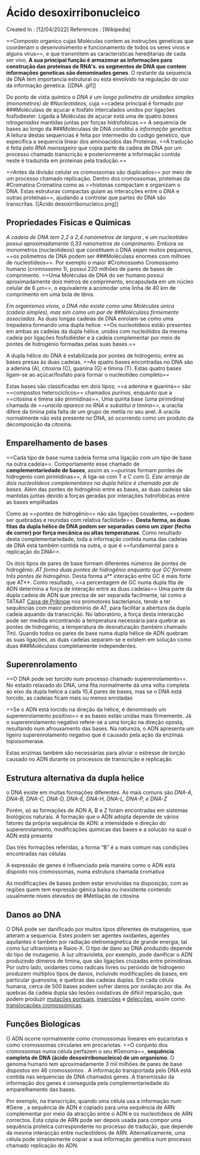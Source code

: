 # Ácido desoxirribonucleico
Created In : [12/04/2022]
References : [Wikipedia]


==Composto organico cujas Moléculas contem as instruções geneticas que coordenam o desenvolvimento e funcionamento de todos os seres vivos e alguns virus==, e que transmitem as caracteristicas hereditarias de cada ser vivo. **A sua principal função é armazenar as informações para construção das proteinas de RNA's. os segmentos de DNA que contem informações geneticas são denominados genes**. O restante da sequencia de DNA tem importancia estrutural ou esta envolvido na regulação do uso da informação genetica.
												              [[DNA .gif]]
															  
Do ponto de vista quimico o *DNA é um longo polimetro de unidades simples (monometros) de #Nucleotideos*, cuja ==cadeia principal é formado por ###Moléculass de açucar e fosfato intercalados unidos por ligações fosfodiester. Ligada a Moléculas de açucar está uma de quatro *bases nitrogenadas* mantidas juntas por forças hidrofobicas.== A sequencia de bases ao longo da ###Moléculass de DNA constitui a *informação genetica*. A leitura destas sequencias é feita por intermedio do codigo genetico, que especifica a sequencia linear dos aminoacidos das Proteinas. ==A tradução é feita pelo *RNA mensageiro* que copia parte da cadeia de DNA por um processo chamado transcrição e posteriormente a informação contida neste é traduzida em proteinas pela tradução.==

==Antes da divisão celular os cromossomas são duplicados== por meio de um processo chamado replicação. Dentro dos cromossomas, proteínas da #Cromatina Cromatina como as ==histonas compactam e organizam o DNA. Estas estruturas compactas guiam as interacções entre o DNA e outras proteínas==, ajudando a controlar que partes do DNA são transcritas.
											[[Ácido desoxirribonucleico.png]]

## Propriedades Fisicas e Quimicas
*A cadeia de DNA tem 2,2 a 2,4 nanómetros de largura* , e *um nucleotideo possui aproximadamente 0,33 nanometros de comprimento*. Embora os monometros (nucleotideos) que constituem o DNA sejam muitos pequenos, ==os polimetros de DNA podem ser ###Moléculass enormes com milhoes de nucleotideos==. Por exemplo o maior #Cromossomo Cromossomo humano (cromossomo 1), possui 220 milhões de pares de bases de comprimento. ==Uma Moléculas de DNA do ser humano possui aproximadamente dois metros de comprimento, encapsulada em um núcleo celular de 6 µm==, o equivalente a acomodar uma linha de 40 km de comprimento em uma bola de tênis.

*Em organismos vivos, o DNA não existe como uma Moléculas única (cadeia simples), mas sim como um par de ##Moléculass firmemente associadas*. As duas longas cadeias de DNA enrolam-se como uma trepadeira formando uma dupla helice. ==Os nucleotídeos estão presentes em ambas as cadeias da dupla hélice, unidos com nucleótidos da mesma cadeia por ligações fosfodiéster e à cadeia complementar por meio de pontes de hidrogénio formadas pelas suas bases.==

A dupla hélice do DNA é estabilizada por pontes de hidrogenio, entre as bases presas às duas cadeias. ==As quatro bases encontradas no DNA são a adenina (A), citosina (C), guanina (G) e timina (T). Estas quatro bases ligam-se ao açúcar/fosfato para formar o nucleotídeo completo==

Estas bases são classificadas em dois tipos; ==a adenina e guanina== são ==compostos heterociclicos== chamados *purinas*, enquanto que a ==citosina e timina são pirimidinas==, Uma quinta base (uma pirimidina) chamada de *==uracila aparece no RNA e substitui a timina==*, a uracila difere da timina pela falta de um grupo de metila no seu anel. A uracila normalmente não está presente no DNA, só ocorrendo como um produto da decomposição da citosina.


## Emparelhamento de bases
==Cada tipo de base numa cadeia forma uma ligação com um tipo de base na outra cadeia==. Comportamento esse chamado de **complementariedade de bases**, assim as ==purinas formam pontes de hidrogenio com pirimidinas==, A liga-se com T e C com G. *Este arranjo de dois nucleotídeos complementares na dupla hélice é chamado par de bases*. Além das pontes de hidrogênio entre as bases, as duas cadeias são mantidas juntas devido a forças geradas por interações hidrofobicas entre as bases empilhadas

Como as ==pontes de hidrogênio== não são ligações covalentes, ==podem ser quebradas e reunidas com relativa facilidade==. **Desta forma, as duas fitas da dupla hélice de DNA podem ser separadas como um ziper (fecho de correr) por força mecânica ou altas temperaturas**. Como resultado desta complementariedade, toda a informação contida numa das cadeias de DNA está também contida na outra, o que é ==fundamental para a replicação do DNA==.

Os dois tipos de pares de base formam diferentes números de pontes de hidrogênio: *AT forma duas pontes de hidrogênio enquanto que GC formam três pontes de hidrogênio*. Desta forma a** interação entre GC é mais forte que AT**. Como resultado, ==a percentagem de GC numa dupla fita de ADN determina a força de interação entre as duas cadeias== Uma parte da dupla cadeia de ADN que precisa de ser separada facilmente, tal como a TATAAT [Caixa de Pribnow](https://www.wikiwand.com/pt/Caixa_de_Pribnow "Caixa de Pribnow") nos promotores  bacterianos, tende a ter sequências com maior predomínio de AT, para facilitar a abertura da dupla cadeia aquando da transcrição. No laboratório, a força desta interacção pode ser medida encontrando a temperatura necessária para quebrar as pontes de hidrogénio, a temperatura de desnaturação (também chamado _Tm_). Quando todos os pares de base numa dupla hélice de ADN quebram as suas ligações, as duas cadeias separam-se e existem em solução como duas ###Moléculass completamente independentes.

## Superenrolamento
==O DNA pode ser torcido num processo chamado superenrolamento==. No estado relaxado do DNA, uma fita normalmente dá uma volta completa ao eixo da dupla helice a cada 10,4 pares de bases, mas se o DNA está torcido, as cadeias ficam mais ou menos enroladas

==Se o ADN está torcido na direção da hélice, é denominado um superenrolamento positivo== e as bases estão unidas mais firmemente. Já o superenrolamento negativo refere-se a uma torção na direção oposta, resultando num afrouxamento das bases. Na natureza, o ADN apresenta um ligeiro superenrolamento negativo que é causado pela ação da enzimas topoisomerase.

Estas enzimas também são necessárias para aliviar o estresse de torção causado no ADN durante os processos de transcrição e replicação.

## Estrutura alternativa da dupla helice 
o DNA existe em muitas formações diferentes. As mais comuns são *DNA-A, DNA-B, DNA-C, DNA-D, DNA-E, DNA-H, DNA-L, DNA-P, e DNA-Z*

Porém, só as formações de ADN A, B e Z foram encontradas em sistemas biológicos naturais. A formação que o ADN adopta depende de vários fatores da própria sequência de ADN: a intensidade e direção do superenrolamento, modificações químicas das bases e a solução na qual o ADN está presente
													
Das três formações referidas, a forma “B” é a mais comum nas condições encontradas nas células

A expressão de genes é influenciado pela maneira como o ADN está disposto nos cromossomas, numa estrutura chamada cromativa

As modificações de bases podem estar envolvidas na disposição, com as regiões quem tem expressão génica baixa ou inexistente contendo usualmente níveis elevados de #Metilação de citosina

## Danos ao DNA
O DNA pode ser danificado por muitos tipos diferentes de mutagenios, que alteram a sequencia. Estes podem ser agentes oxidantes, agentes aquilantes e também por radiação eletromagnetica de grande energia, tal como luz ultravioleta e Raios-X. O tipo de dano ao DNA produzido depende do tipo de mutagenio. A luz ultravioleta, por exemplo, pode danificar o ADN produzindo dímeros de timina, que são ligações cruzadas entre pirimidinas. Por outro lado, oxidantes como radicais livres ou peróxido de hidrogenio produzem múltiplos tipos de danos, incluindo modificações de bases, em particular guanosina, e quebras das cadeias duplas. Em cada célula humana, cerca de 500 bases podem sofrer danos por oxidação por dia. As quebras da cadeia dupla são lesões oxidativas de difícil reparação, que podem produzir [mutações pontuais](https://www.wikiwand.com/pt/Muta%C3%A7%C3%A3o_pontual), [inserções](https://www.wikiwand.com/pt/Inser%C3%A7%C3%A3o_(gen%C3%A9tica)) e [delecções](https://www.wikiwand.com/pt/Delec%C3%A7%C3%A3o), assim como [translocações cromossómicas](https://www.wikiwand.com/pt/Transloca%C3%A7%C3%A3o_cromoss%C3%B3mica).

## Funções Biologicas
 O ADN ocorre normalmente como cromossomas lineares em eucariotas e como cromossomas circulares em procariotas. ==O conjunto dos cromossomas numa célula perfazem o seu #Genoma==, **sequência completa de DNA (ácido desoxirribonucleico) de um organismo**. O genoma humano tem aproximadamente 3 mil milhões de pares de base dispostos em 46 cromossomos . A informação transportada pelo DNA está contida nas sequencias de DNA chamados genes .A transmissão da informação dos genes é conseguida pela complementariedade do emparelhamento das bases. 
 
 Por exemplo, na transcrição, quando uma célula usa a informação num #Gene , a sequência de ADN é copiado para uma sequência de ARN complementar por meio da atracção entre o ADN e os nucleotídeos de ARN correctos. Esta cópia de ARN pode ser depois usada para compor uma sequência proteica correspondente no processo de tradução, que depende da mesma interacção entre nucleotídeos de ARN. Alternativamente, uma célula pode simplesmente copiar a sua informação genética num processo chamado replicação do ADN.

